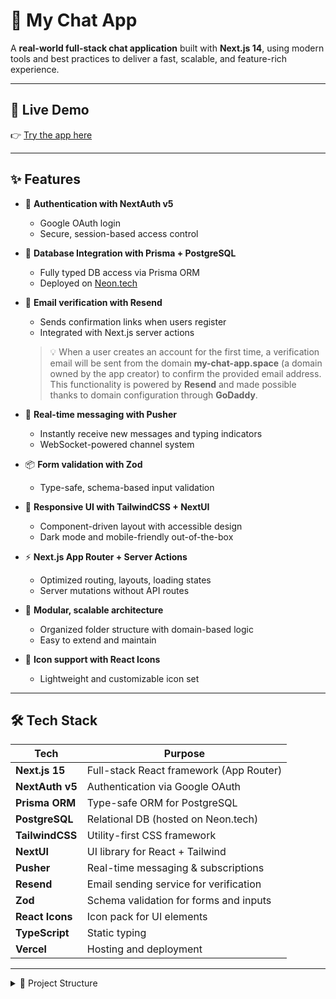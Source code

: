 # 💬 My Chat App

A **real-world full-stack chat application** built with **Next.js 14**, using modern tools and best practices to deliver a fast, scalable, and feature-rich experience.

---

## 🚀 Live Demo

👉 [Try the app here](https://my-chat-app-eta-ruddy.vercel.app/login)

---

## ✨ Features

- 🔐 **Authentication with NextAuth v5**
  - Google OAuth login
  - Secure, session-based access control

- 🧬 **Database Integration with Prisma + PostgreSQL**
  - Fully typed DB access via Prisma ORM
  - Deployed on [Neon.tech](https://neon.tech)

- 📧 **Email verification with Resend**
  - Sends confirmation links when users register
  - Integrated with Next.js server actions  
  > 💡 When a user creates an account for the first time, a verification email will be sent from the domain **my-chat-app.space** (a domain owned by the app creator) to confirm the provided email address.  
  > This functionality is powered by **Resend** and made possible thanks to domain configuration through **GoDaddy**.


- 💬 **Real-time messaging with Pusher**
  - Instantly receive new messages and typing indicators
  - WebSocket-powered channel system

- 📦 **Form validation with Zod**
  - Type-safe, schema-based input validation

- 🎨 **Responsive UI with TailwindCSS + NextUI**
  - Component-driven layout with accessible design
  - Dark mode and mobile-friendly out-of-the-box

- ⚡️ **Next.js App Router + Server Actions**
  - Optimized routing, layouts, loading states
  - Server mutations without API routes

- 🧱 **Modular, scalable architecture**
  - Organized folder structure with domain-based logic
  - Easy to extend and maintain

- 💅 **Icon support with React Icons**
  - Lightweight and customizable icon set

---

## 🛠️ Tech Stack

| Tech              | Purpose                              |
|-------------------|--------------------------------------|
| **Next.js 15**    | Full-stack React framework (App Router) |
| **NextAuth v5**   | Authentication via Google OAuth      |
| **Prisma ORM**    | Type-safe ORM for PostgreSQL         |
| **PostgreSQL**    | Relational DB (hosted on Neon.tech)  |
| **TailwindCSS**   | Utility-first CSS framework          |
| **NextUI**        | UI library for React + Tailwind      |
| **Pusher**        | Real-time messaging & subscriptions  |
| **Resend**        | Email sending service for verification |
| **Zod**           | Schema validation for forms and inputs |
| **React Icons**   | Icon pack for UI elements            |
| **TypeScript**    | Static typing                        |
| **Vercel**        | Hosting and deployment               |

---

<details>
<summary>📂 Project Structure</summary>
<div>📦 root/</div>
<div>│</div>
<div>├── 🔒 .env # Environment variables</div>
<div>├── 📄 .env.example # Example environment file</div>
<div>├── 📄 package.json # Project metadata and scripts</div>
<div>├── 📄 tailwind.config.ts # Tailwind CSS configuration</div>
<div>├── 📄 tsconfig.json # TypeScript configuration</div>
<div>├── 📄 README.md # Project documentation</div>
<div>│</div>
<div>├── 📂 prisma/ # Prisma ORM files</div>
<div>│ ├── 📄 schema.prisma # Database schema definition</div>
<div>│ ├── 📄 seed.ts # Seed data scripts</div>
<div>│ ├── 📄 membersData.ts # Sample members data</div>
<div>│ └── 📂 migrations/ # Database migration history</div>
<div>│</div>
<div>├── 📂 public/ # Static assets (images, icons, etc.)</div>
<div>│</div>
<div>├── 📂 src/ # Source code</div>
<div>│ ├── 📂 app/ # Next.js App Router (pages & routes)</div>
<div>│ │ ├── 📂 (auth)/ # Authentication related pages</div>
<div>│ │ ├── 📂 members/ # Member profiles and chats</div>
<div>│ │ ├── 📂 messages/ # Messaging features</div>
<div>│ │ ├── 📂 admin/ # Admin dashboard and tools</div>
<div>│ │ ├── 📂 api/ # API endpoints</div>
<div>│ │ ├── 📄 layout.tsx # Root layout component</div>
<div>│ │ ├── 📄 page.tsx # Main homepage</div>
<div>│ │ ├── 📄 globals.css # Global CSS styles</div>
<div>│ │ └── 📄 error.tsx # Custom error page</div>
<div>│ │</div>
<div>│ ├── 📂 components/ # Reusable UI components</div>
<div>│ ├── 📂 hooks/ # Custom React hooks</div>
<div>│ ├── 📂 lib/ # Utilities and helpers</div>
<div>│ ├── 📂 types/ # TypeScript type definitions</div>
<div>│ ├── 📄 auth.ts # NextAuth logic</div>
<div>│ ├── 📄 auth.config.ts # NextAuth configuration</div>
<div>│ ├── 📄 middleware.ts # Middleware logic</div>
<div>│ └── 📄 routes.ts # Route constants</div>

</details>
